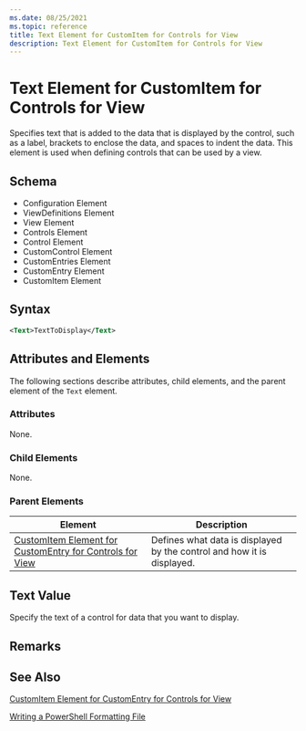 ```yaml
---
ms.date: 08/25/2021
ms.topic: reference
title: Text Element for CustomItem for Controls for View
description: Text Element for CustomItem for Controls for View
---
```

# Text Element for CustomItem for Controls for View

Specifies text that is added to the data that is displayed by the control, such as a label, brackets
to enclose the data, and spaces to indent the data. This element is used when defining controls that
can be used by a view.

## Schema

- Configuration Element
- ViewDefinitions Element
- View Element
- Controls Element
- Control Element
- CustomControl Element
- CustomEntries Element
- CustomEntry Element
- CustomItem Element

## Syntax

```xml
<Text>TextToDisplay</Text>
```

## Attributes and Elements

The following sections describe attributes, child elements, and the parent element of the `Text`
element.

### Attributes

None.

### Child Elements

None.

### Parent Elements

|Element|Description|
|-------------|-----------------|
|[CustomItem Element for CustomEntry for Controls for View](./customitem-element-for-customentry-for-controls-for-view-format.md)|Defines what data is displayed by the control and how it is displayed.|

## Text Value

Specify the text of a control for data that you want to display.

## Remarks

## See Also

[CustomItem Element for CustomEntry for Controls for View](./customitem-element-for-customentry-for-controls-for-view-format.md)

[Writing a PowerShell Formatting File](./writing-a-powershell-formatting-file.md)
